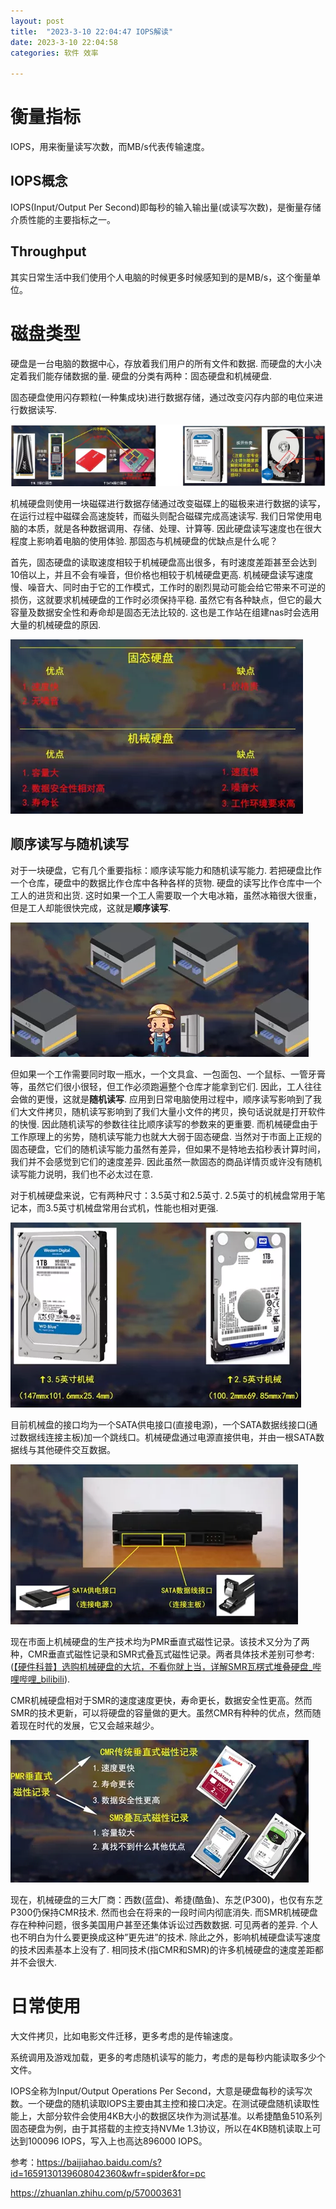 ```yaml
---
layout: post
title:  "2023-3-10 22:04:47 IOPS解读"
date: 2023-3-10 22:04:58
categories: 软件 效率

---
```


# 衡量指标

IOPS，用来衡量读写次数，而MB/s代表传输速度。

## IOPS概念

IOPS(Input/Output Per Second)即每秒的输入输出量(或读写次数)，是衡量存储介质性能的主要指标之一。

## Throughput

其实日常生活中我们使用个人电脑的时候更多时候感知到的是MB/s，这个衡量单位。









# 磁盘类型

硬盘是一台电脑的数据中心，存放着我们用户的所有文件和数据. 而硬盘的大小决定着我们能存储数据的量. 硬盘的分类有两种：固态硬盘和机械硬盘.

固态硬盘使用闪存颗粒(一种集成块)进行数据存储，通过改变闪存内部的电位来进行数据读写.

![img](2023-03-10-IOPS.assets/v2-abe8d5aac498fcc8c720e6f1941d000a_720w.webp)

机械硬盘则使用一块磁碟进行数据存储通过改变磁碟上的磁极来进行数据的读写，在运行过程中磁碟会高速旋转，而磁头则配合磁碟完成高速读写. 我们日常使用电脑的本质，就是各种数据调用、存储、处理、计算等. 因此硬盘读写速度也在很大程度上影响着电脑的使用体验. 那固态与机械硬盘的优缺点是什么呢？

首先，固态硬盘的读取速度相较于机械硬盘高出很多，有时速度差距甚至会达到10倍以上，并且不会有噪音，但价格也相较于机械硬盘更高. 机械硬盘读写速度慢、噪音大、同时由于它的工作模式，工作时的剧烈晃动可能会给它带来不可逆的损伤，这就要求机械硬盘的工作时必须保持平稳. 虽然它有各种缺点，但它的最大容量及数据安全性和寿命却是固态无法比较的. 这也是工作站在组建nas时会选用大量的机械硬盘的原因.

![img](2023-03-10-IOPS.assets/v2-e664621026b200053e781ce2802ebc91_720w.webp)



## 顺序读写与随机读写

对于一块硬盘，它有几个重要指标：顺序读写能力和随机读写能力. 若把硬盘比作一个仓库，硬盘中的数据比作仓库中各种各样的货物. 硬盘的读写比作仓库中一个工人的进货和出货. 这时如果一个工人需要取一个大电冰箱，虽然冰箱很大很重，但是工人却能很快完成，这就是**顺序读写**.

![img](2023-03-10-IOPS.assets/v2-78ea754a761d65477ab23698f0b8daff_720w.webp)

但如果一个工作需要同时取一瓶水，一个文具盒、一包面包、一个鼠标、一管牙膏等，虽然它们很小很轻，但工作必须跑遍整个仓库才能拿到它们. 因此，工人往往会做的更慢，这就是**随机读写**. 应用到日常电脑使用过程中，顺序读写影响到了我们大文件拷贝，随机读写影响到了我们大量小文件的拷贝，换句话说就是打开软件的快慢. 因此随机读写的参数往往比顺序读写的参数来的更重要. 而机械硬盘由于工作原理上的劣势，随机读写能力也就大大弱于固态硬盘. 当然对于市面上正规的固态硬盘，它们的随机读写能力虽然有差异，但如果不是特地去掐秒表计算时间，我们并不会感觉到它们的速度差异. 因此虽然一款固态的商品详情页或许没有随机读写能力说明，我们也不必太过在意.

对于机械硬盘来说，它有两种尺寸：3.5英寸和2.5英寸. 2.5英寸的机械盘常用于笔记本，而3.5英寸机械盘常用台式机，性能也相对更强.

![img](2023-03-10-IOPS.assets/v2-184756c2221a7d382aed553afffca9a3_720w.webp)

目前机械盘的接口均为一个SATA供电接口(直接电源)，一个SATA数据线接口(通过数据线连接主板)加一个跳线口。机械硬盘通过电源直接供电，并由一根SATA数据线与其他硬件交互数据。

![img](2023-03-10-IOPS.assets/v2-4adfe4ab665680595e276ec1a289d57f_720w.webp)

现在市面上机械硬盘的生产技术均为PMR垂直式磁性记录。该技术又分为了两种，CMR垂直式磁性记录和SMR式叠瓦式磁性记录。两者具体技术差别可参考:([【硬件科普】选购机械硬盘的大坑，不看你就上当，详解SMR瓦楞式堆叠硬盘_哔哩哔哩_bilibili](https://link.zhihu.com/?target=https%3A//www.bilibili.com/video/BV1rE411Q71m/%3Fspm_id_from%3D333.337.search-card.all.click%26vd_source%3D7c9614ff853d9d21a525399b28da78be)).

CMR机械硬盘相对于SMR的速度速度更快，寿命更长，数据安全性更高。然而SMR的技术更新，可以将硬盘的容量做的更大。虽然CMR有种种的优点，然而随着现在时代的发展，它又会越来越少。

![img](2023-03-10-IOPS.assets/v2-cf52256604a952302cf95b99c88fa112_720w.webp)

现在，机械硬盘的三大厂商：西数(蓝盘)、希捷(酷鱼)、东芝(P300)，也仅有东芝P300仍保持CMR技术. 然而也会在将来的一段时间内彻底消失. 而SMR机械硬盘存在种种问题，很多美国用户甚至还集体诉讼过西数数据. 可见两者的差异. 个人也不明白为什么要更换成这种”更先进”的技术. 除此之外，影响机械硬盘读写速度的技术因素基本上没有了. 相同技术(指CMR和SMR)的许多机械硬盘的速度差距都并不会很大.

# 日常使用

大文件拷贝，比如电影文件迁移，更多考虑的是传输速度。

系统调用及游戏加载，更多的考虑随机读写的能力，考虑的是每秒内能读取多少个文件。

IOPS全称为Input/Output Operations Per Second，大意是硬盘每秒的读写次数。一个硬盘的随机读取IOPS主要由其主控和接口决定。在测试硬盘随机读取性能上，大部分软件会使用4KB大小的数据区块作为测试基准。以希捷酷鱼510系列固态硬盘为例，由于其搭载的主控支持NVMe 1.3协议，所以在4KB随机读取上可达到100096 IOPS，写入上也高达896000 IOPS。







参考：https://baijiahao.baidu.com/s?id=1659130139608042360&wfr=spider&for=pc

https://zhuanlan.zhihu.com/p/570003631